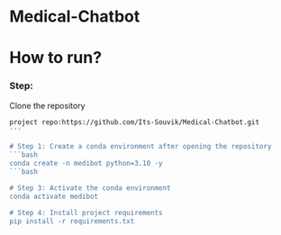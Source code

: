 # Medical-Chatbot
# How to run?
### Step: 


Clone the repository

```bash
project repo:https://github.com/Its-Souvik/Medical-Chatbot.git
'''

# Step 1: Create a conda environment after opening the repository
```bash
conda create -n medibot python=3.10 -y
```bash

# Step 3: Activate the conda environment
conda activate medibot

# Step 4: Install project requirements
pip install -r requirements.txt
